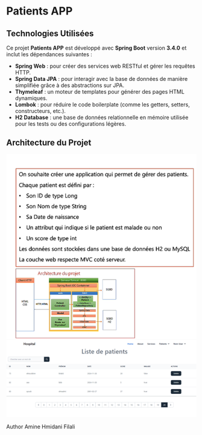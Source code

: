 # Patients APP

## Technologies Utilisées

Ce projet **Patients APP** est développé avec **Spring Boot** version **3.4.0** et inclut les dépendances suivantes :

- **Spring Web** : pour créer des services web RESTful et gérer les requêtes HTTP.
- **Spring Data JPA** : pour interagir avec la base de données de manière simplifiée grâce à des abstractions sur JPA.
- **Thymeleaf** : un moteur de templates pour générer des pages HTML dynamiques.
- **Lombok** : pour réduire le code boilerplate (comme les getters, setters, constructeurs, etc.).
- **H2 Database** : une base de données relationnelle en mémoire utilisée pour les tests ou des configurations légères.

## Architecture du Projet

![Project Architecture](images/architecture-projet.png) ![UI](images/UI.png)


Author Amine Hmidani Filali

